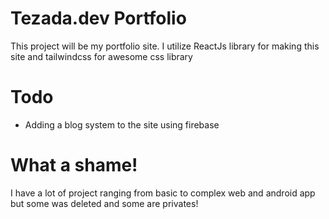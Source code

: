 # Tezada.dev Portfolio

This project will be my portfolio site. I utilize ReactJs library for making this site and tailwindcss for awesome css library

# Todo

- Adding a blog system to the site using firebase

# What a shame!

I have a lot of project ranging from basic to complex web and android app but some was deleted and some are privates!
